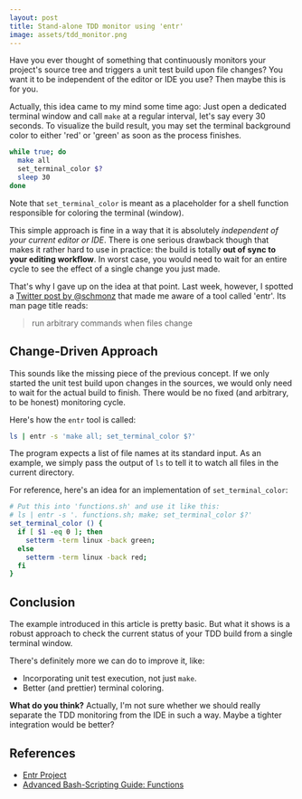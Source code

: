 ```yaml
---
layout: post
title: Stand-alone TDD monitor using 'entr'
image: assets/tdd_monitor.png
---
```


Have you ever thought of something that continuously monitors your project's source tree and triggers a unit test build upon file changes? You want it to be independent of the editor or IDE you use? Then maybe this is for you.

Actually, this idea came to my mind some time ago: Just open a dedicated terminal window and call `make` at a regular interval, let's say every 30 seconds. To visualize the build result, you may set the terminal background color to either 'red' or 'green' as soon as the process finishes.

```bash
while true; do
  make all
  set_terminal_color $?
  sleep 30
done
```

Note that `set_terminal_color` is meant as a placeholder for a shell function responsible for coloring the terminal (window).

This simple approach is fine in a way that it is absolutely *independent of your current editor or IDE*. There is one serious drawback though that makes it rather hard to use in practice: the build is totally **out of sync to your editing workflow**. In worst case, you would need to wait for an entire cycle to see the effect of a single change you just made.

That's why I gave up on the idea at that point. Last week, however, I spotted a [Twitter post by @schmonz](https://twitter.com/schmonz/status/1049489149080821760) that made me aware of a tool called 'entr'. Its man page title reads:
> run arbitrary commands when files change

## Change-Driven Approach

This sounds like the missing piece of the previous concept. If we only started the unit test build upon changes in the sources, we would only need to wait for the actual build to finish. There would be no fixed (and arbitrary, to be honest) monitoring cycle.

Here's how the `entr` tool is called:
```bash
ls | entr -s 'make all; set_terminal_color $?'
```

The program expects a list of file names at its standard input. As an example, we simply pass the output of `ls` to tell it to watch all files in the current directory.

For reference, here's an idea for an implementation of `set_terminal_color`:
```bash
# Put this into 'functions.sh' and use it like this:
# ls | entr -s '. functions.sh; make; set_terminal_color $?'
set_terminal_color () {
  if [ $1 -eq 0 ]; then
    setterm -term linux -back green;
  else
    setterm -term linux -back red;
  fi
}

```

## Conclusion

The example introduced in this article is pretty basic. But what it shows is a robust approach to check the current status of your TDD build from a single terminal window.

There's definitely more we can do to improve it, like:
- Incorporating unit test execution, not just `make`.
- Better (and prettier) terminal coloring.

**What do you think?** Actually, I'm not sure whether we should really separate the TDD monitoring from the IDE in such a way. Maybe a tighter integration would be better?

## References
- [Entr Project]( http://entrproject.org/ )
- [Advanced Bash-Scripting Guide: Functions](http://tldp.org/LDP/abs/html/functions.html)
